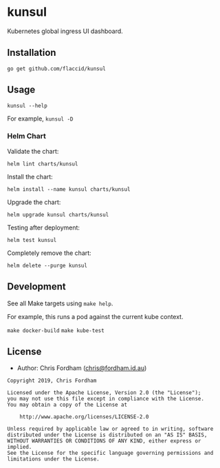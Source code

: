 # kunsul

Kubernetes global ingress UI dashboard.

## Installation

`go get github.com/flaccid/kunsul`

## Usage

`kunsul --help`

For example, `kunsul -D`

### Helm Chart

Validate the chart:

`helm lint charts/kunsul`

Install the chart:

`helm install --name kunsul charts/kunsul`

Upgrade the chart:

`helm upgrade kunsul charts/kunsul`

Testing after deployment:

`helm test kunsul`

Completely remove the chart:

`helm delete --purge kunsul`

## Development

See all Make targets using `make help`.

For example, this runs a pod against the current kube context.

`make docker-build`
`make kube-test`

## License

- Author: Chris Fordham (<chris@fordham.id.au>)

```text
Copyright 2019, Chris Fordham

Licensed under the Apache License, Version 2.0 (the "License");
you may not use this file except in compliance with the License.
You may obtain a copy of the License at

    http://www.apache.org/licenses/LICENSE-2.0

Unless required by applicable law or agreed to in writing, software
distributed under the License is distributed on an "AS IS" BASIS,
WITHOUT WARRANTIES OR CONDITIONS OF ANY KIND, either express or implied.
See the License for the specific language governing permissions and
limitations under the License.
```
